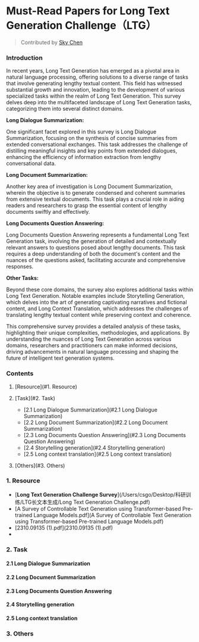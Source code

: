 # Must-Read Papers for Long Text Generation Challenge（LTG）

> Contributed by  [Sky Chen](https://notion-next-six-rouge.vercel.app/)

### Introduction

In recent years, Long Text Generation has emerged as a pivotal area in natural language processing, offering solutions to a diverse range of tasks that involve generating lengthy textual content. This field has witnessed substantial growth and innovation, leading to the development of various specialized tasks within the realm of Long Text Generation. This survey delves deep into the multifaceted landscape of Long Text Generation tasks, categorizing them into several distinct domains.

**Long Dialogue Summarization:**

One significant facet explored in this survey is Long Dialogue Summarization, focusing on the synthesis of concise summaries from extended conversational exchanges. This task addresses the challenge of distilling meaningful insights and key points from extended dialogues, enhancing the efficiency of information extraction from lengthy conversational data.

**Long Document Summarization:**

Another key area of investigation is Long Document Summarization, wherein the objective is to generate condensed and coherent summaries from extensive textual documents. This task plays a crucial role in aiding readers and researchers to grasp the essential content of lengthy documents swiftly and effectively.

**Long Documents Question Answering:**

Long Documents Question Answering represents a fundamental Long Text Generation task, involving the generation of detailed and contextually relevant answers to questions posed about lengthy documents. This task requires a deep understanding of both the document's content and the nuances of the questions asked, facilitating accurate and comprehensive responses.

**Other Tasks:**

Beyond these core domains, the survey also explores additional tasks within Long Text Generation. Notable examples include Storytelling Generation, which delves into the art of generating captivating narratives and fictional content, and Long Context Translation, which addresses the challenges of translating lengthy textual content while preserving context and coherence.

This comprehensive survey provides a detailed analysis of these tasks, highlighting their unique complexities, methodologies, and applications. By understanding the nuances of Long Text Generation across various domains, researchers and practitioners can make informed decisions, driving advancements in natural language processing and shaping the future of intelligent text generation systems.

### Contents

1. [Resource](#1. Resource)

2. [Task](#2. Task)
   - [2.1 Long Dialogue Summarization](#2.1 Long Dialogue Summarization)
   - [2.2 Long Document Summarization](#2.2 Long Document Summarization)
   - [2.3 Long Documents Question Answering](#2.3 Long Documents Question Answering)
   - [2.4 Storytelling generation](#2.4 Storytelling generation)
   - [2.5 Long context translation](#2.5 Long context translation)
3. [Others](#3. Others)

### 1. Resource

- [**Long Text Generation Challenge Survey**](/Users/csgo/Desktop/科研训练/LTG长文本生成/Long Text Generation Challenge.pdf)
-  [A Survey of Controllable Text Generation using Transformer-based Pre-trained Language Models.pdf](A Survey of Controllable Text Generation using Transformer-based Pre-trained Language Models.pdf) 
-  [2310.09135 (1).pdf](2310.09135 (1).pdf) 
- 

### 2. Task

#### 2.1 Long Dialogue Summarization

#### 2.2 Long Document Summarization

#### 2.3 Long Documents Question Answering

#### 2.4 Storytelling generation

#### 2.5 Long context translation

### 3. Others